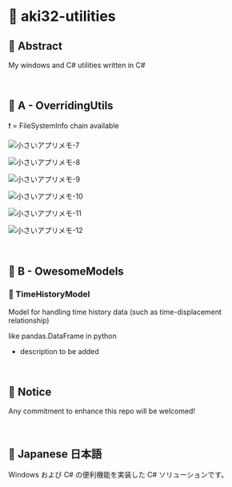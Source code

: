 # 💖 aki32-utilities

## 🌟 Abstract

My windows and C# utilities written in C#



<br>

## 🌟 A - OverridingUtils

❗ = FileSystemInfo chain available

![小さいアプリメモ-7](https://user-images.githubusercontent.com/49830756/174707686-66fea4af-4c03-4f56-8b6f-9a3e92dad9c4.jpg)

![小さいアプリメモ-8](https://user-images.githubusercontent.com/49830756/174707689-0ec54700-c632-469b-9f14-73a1cc2431fc.jpg)

![小さいアプリメモ-9](https://user-images.githubusercontent.com/49830756/174707690-94aec1af-68a9-4050-aead-e88f125cafd2.jpg)

![小さいアプリメモ-10](https://user-images.githubusercontent.com/49830756/174707692-a3e6e68b-8058-43d9-8d2b-4f2c7ceb10ec.jpg)

![小さいアプリメモ-11](https://user-images.githubusercontent.com/49830756/174707695-320c6a77-dac2-4537-a4cc-fbe3dc332a83.jpg)

![小さいアプリメモ-12](https://user-images.githubusercontent.com/49830756/174707696-ce8c1032-813e-4399-81ad-1bc9945d2ea7.jpg)


<br>

## 🌟 B - OwesomeModels

### 🎇 TimeHistoryModel

Model for handling time history data (such as time-displacement relationship)

like pandas.DataFrame in python

* description to be added



<br>

## 🌟 Notice

Any commitment to enhance this repo will be welcomed!


<br>

## 🌟 Japanese 日本語

Windows および C# の便利機能を実装した C# ソリューションです。

